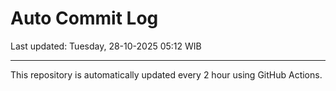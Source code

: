 # Auto Commit Log

Last updated: Tuesday, 28-10-2025 05:12 WIB

---

This repository is automatically updated every 2 hour using GitHub Actions.
